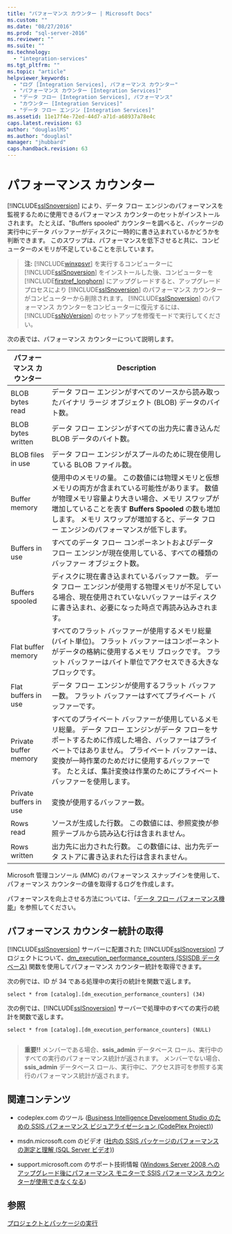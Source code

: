 ```yaml
---
title: "パフォーマンス カウンター | Microsoft Docs"
ms.custom: ""
ms.date: "08/27/2016"
ms.prod: "sql-server-2016"
ms.reviewer: ""
ms.suite: ""
ms.technology: 
  - "integration-services"
ms.tgt_pltfrm: ""
ms.topic: "article"
helpviewer_keywords: 
  - "ログ [Integration Services], パフォーマンス カウンター"
  - "パフォーマンス カウンター [Integration Services]"
  - "データ フロー [Integration Services], パフォーマンス"
  - "カウンター [Integration Services]"
  - "データ フロー エンジン [Integration Services]"
ms.assetid: 11e17f4e-72ed-44d7-a71d-a68937a78e4c
caps.latest.revision: 63
author: "douglaslMS"
ms.author: "douglasl"
manager: "jhubbard"
caps.handback.revision: 63
---
```

# パフォーマンス カウンター
  [!INCLUDE[ssISnoversion](../../includes/ssisnoversion-md.md)] により、データ フロー エンジンのパフォーマンスを監視するために使用できるパフォーマンス カウンターのセットがインストールされます。 たとえば、"Buffers spooled" カウンターを調べると、パッケージの実行中にデータ バッファーがディスクに一時的に書き込まれているかどうかを判断できます。 このスワップは、パフォーマンスを低下させると共に、コンピューターのメモリが不足していることを示しています。  
  
> **注:** [!INCLUDE[winxpsvr](../../includes/winxpsvr-md.md)] を実行するコンピューターに [!INCLUDE[ssISnoversion](../../includes/ssisnoversion-md.md)] をインストールした後、コンピューターを [!INCLUDE[firstref_longhorn](../../includes/firstref-longhorn-md.md)] にアップグレードすると、アップグレード プロセスにより [!INCLUDE[ssISnoversion](../../includes/ssisnoversion-md.md)] のパフォーマンス カウンターがコンピューターから削除されます。 [!INCLUDE[ssISnoversion](../../includes/ssisnoversion-md.md)] のパフォーマンス カウンターをコンピューターに復元するには、[!INCLUDE[ssNoVersion](../../includes/ssnoversion-md.md)] のセットアップを修復モードで実行してください。  
  
 次の表では、パフォーマンス カウンターについて説明します。  
  
|パフォーマンス カウンター|Description|  
|-------------------------|-----------------|  
|BLOB bytes read|データ フロー エンジンがすべてのソースから読み取ったバイナリ ラージ オブジェクト (BLOB) データのバイト数。|  
|BLOB bytes written|データ フロー エンジンがすべての出力先に書き込んだ BLOB データのバイト数。|  
|BLOB files in use|データ フロー エンジンがスプールのために現在使用している BLOB ファイル数。|  
|Buffer memory|使用中のメモリの量。 この数値には物理メモリと仮想メモリの両方が含まれている可能性があります。 数値が物理メモリ容量より大きい場合、メモリ スワップが増加していることを表す **Buffers Spooled** の数も増加します。 メモリ スワップが増加すると、データ フロー エンジンのパフォーマンスが低下します。|  
|Buffers in use|すべてのデータ フロー コンポーネントおよびデータ フロー エンジンが現在使用している、すべての種類のバッファー オブジェクト数。|  
|Buffers spooled|ディスクに現在書き込まれているバッファー数。 データ フロー エンジンが使用する物理メモリが不足している場合、現在使用されていないバッファーはディスクに書き込まれ、必要になった時点で再読み込みされます。|  
|Flat buffer memory|すべてのフラット バッファーが使用するメモリ総量 (バイト単位)。 フラット バッファーはコンポーネントがデータの格納に使用するメモリ ブロックです。 フラット バッファーはバイト単位でアクセスできる大きなブロックです。|  
|Flat buffers in use|データ フロー エンジンが使用するフラット バッファー数。 フラット バッファーはすべてプライベート バッファーです。|  
|Private buffer memory|すべてのプライベート バッファーが使用しているメモリ総量。 データ フロー エンジンがデータ フローをサポートするために作成した場合、バッファーはプライベートではありません。 プライベート バッファーは、変換が一時作業のためだけに使用するバッファーです。 たとえば、集計変換は作業のためにプライベート バッファーを使用します。|  
|Private buffers in use|変換が使用するバッファー数。|  
|Rows read|ソースが生成した行数。 この数値には、参照変換が参照テーブルから読み込む行は含まれません。|  
|Rows written|出力先に出力された行数。 この数値には、出力先データ ストアに書き込まれた行は含まれません。|  
  
 Microsoft 管理コンソール (MMC) のパフォーマンス スナップインを使用して、パフォーマンス カウンターの値を取得するログを作成します。  
  
 パフォーマンスを向上させる方法については、「[データ フロー パフォーマンス機能](../../integration-services/data-flow/data-flow-performance-features.md)」を参照してください。  
  
## パフォーマンス カウンター統計の取得  
 [!INCLUDE[ssISnoversion](../../includes/ssisnoversion-md.md)] サーバーに配置された [!INCLUDE[ssISnoversion](../../includes/ssisnoversion-md.md)] プロジェクトについて、[dm_execution_performance_counters (SSISDB データベース)](../Topic/dm_execution_performance_counters%20\(SSISDB%20Database\).md) 関数を使用してパフォーマンス カウンター統計を取得できます。  
  
 次の例では、ID が 34 である処理中の実行の統計を関数で返します。  
  
```  
select * from [catalog].[dm_execution_performance_counters] (34)  
```  
  
 次の例では、[!INCLUDE[ssISnoversion](../../includes/ssisnoversion-md.md)] サーバーで処理中のすべての実行の統計を関数で返します。  
  
```  
select * from [catalog].[dm_execution_performance_counters] (NULL)  
  
```  
  
> **重要!!** メンバーである場合、**ssis_admin** データベース ロール、実行中のすべての実行のパフォーマンス統計が返されます。  メンバーでない場合、**ssis_admin** データベース ロール、実行中に、アクセス許可を参照する実行のパフォーマンス統計が返されます。  
  
## 関連コンテンツ  
  
-   codeplex.com のツール ([Business Intelligence Development Studio のための SSIS パフォーマンス ビジュアライゼーション (CodePlex Project)](http://go.microsoft.com/fwlink/?LinkId=146626))  
  
-   msdn.microsoft.com のビデオ ([社内の SSIS パッケージのパフォーマンスの測定と理解 (SQL Server ビデオ)](http://go.microsoft.com/fwlink/?LinkId=150497))  
  
-   support.microsoft.com のサポート技術情報 ([Windows Server 2008 へのアップグレード後にパフォーマンス モニターで SSIS パフォーマンス カウンターが使用できなくなる](http://go.microsoft.com/fwlink/?LinkId=235319))  
  
## 参照  
 [プロジェクトとパッケージの実行](https://msdn.microsoft.com/library/ms141708.aspx)  
  
  